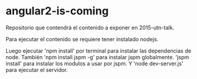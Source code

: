 # angular2-is-coming

Repositorio que contendrá el contenido a exponer en 2015-utn-talk.

Para ejecutar el contenido se requiere tener instalado nodejs.

Luego ejecutar 'npm install' por terminal para instalar las dependencias de node. También 'npm install jspm -g' para instalar jspm globalmente. 'jspm install' para instalar los modulos a usar por jspm. Y 'node dev-server.js' para ejecutar el servidor.